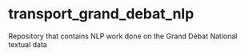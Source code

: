 # transport_grand_debat_nlp
Repository that contains NLP work done on the Grand Débat National textual data

